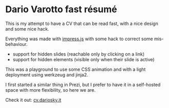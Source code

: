 Dario Varotto fast résumé
=========================

This is my attempt to have a CV that can be read fast, with a nice design and some nice hack.

Everything was made with [impress.js](bartaz.github.io/impress.js) with some hack to correct some mis-behaviour.

*	support for hidden slides (reachable only by clicking on a link)
*	support for hidden elements (visible only when their slide is active)

This was a playground to use some CSS animation and with a light deployment using werkzeug and jinja2.

I first started a similar thing in Prezi, but I prefer to have it in a self-hosted space with more flexibility,
so here we are.

Check it out: [cv.dariosky.it](https://cv.dariosky.it/)
